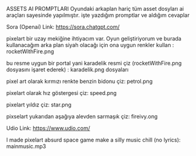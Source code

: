 ASSETS AI PROMPTLARI
Oyundaki arkaplan hariç tüm asset dosyları ai araçları sayesinde yapılmıştır. işte yazdığım promptlar ve aldığım cevaplar

Sora (Openai)     Link: https://sora.chatgpt.com/

pixelart bir uzay mekiğine ihtiyacım var. Oyun geliştiriyorum ve burada kullanacağım arka plan siyah olacağı için ona uygun renkler kullan : rocketWithFire.png 

bu resme uygun bir portal yani karadelik resmi çiz (rocketWithFire.png dosyasını işaret ederek) : karadelik.png dosyaları

pixel art olarak kırmızı renkte benzin bidonu çiz: petrol.png

pixelart olarak hız göstergesi çiz: speed.png

pixelart yıldız çiz: star.png

pixselart yukarıdan aşağıya alevden sarmaşık çiz: fireivy.ong




Udio     Link: https://www.udio.com/

I made pixelart absurd space game make a silly music chill (no lyrics): mainmusic.mp3




